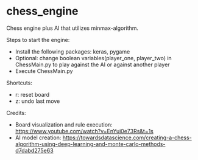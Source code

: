 # chess_engine
Chess engine plus AI that utilizes minmax-algorithm.

Steps to start the engine:
- Install the following packages: keras, pygame
- Optional: change boolean variables(player_one, player_two) in ChessMain.py to play against the AI or against another player
- Execute ChessMain.py

Shortcuts:
- r: reset board
- z: undo last move

Credits:
- Board visualization and rule execution: https://www.youtube.com/watch?v=EnYui0e73Rs&t=1s
- AI model creation: https://towardsdatascience.com/creating-a-chess-algorithm-using-deep-learning-and-monte-carlo-methods-d7dabd275e63
